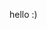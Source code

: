 hello :)
                                                                                              
                                                                                        
<!---
Architron/Architron is a ✨ special ✨ repository because its `README.md` (this file) appears on your GitHub profile.
You can click the Preview link to take a look at your changes.
--->
